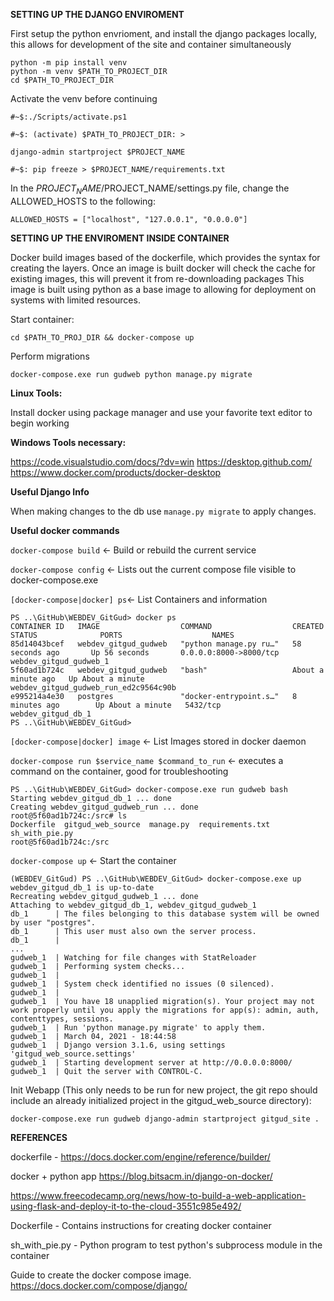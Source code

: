 
**SETTING UP THE DJANGO ENVIROMENT**

First setup the python envrioment, and install the django packages locally, this allows for development of the site and container simultaneously

```
python -m pip install venv
python -m venv $PATH_TO_PROJECT_DIR
cd $PATH_TO_PROJECT_DIR
```

Activate the venv before continuing
```
#~$:./Scripts/activate.ps1

#~$: (activate) $PATH_TO_PROJECT_DIR: >

django-admin startproject $PROJECT_NAME

#~$: pip freeze > $PROJECT_NAME/requirements.txt
```
In the $PROJECT_NAME/$PROJECT_NAME/settings.py file, change the ALLOWED_HOSTS to the following:

`ALLOWED_HOSTS = ["localhost", "127.0.0.1", "0.0.0.0"]`


**SETTING UP THE ENVIROMENT INSIDE CONTAINER**

Docker build images based of the dockerfile, which provides the syntax for creating the layers.
Once an image is built docker will check the cache for existing images, this will prevent it from re-downloading packages
This image is built using python as a base image to allowing for deployment on systems with limited resources.

Start container:

`cd $PATH_TO_PROJ_DIR && docker-compose up`

Perform migrations 

`docker-compose.exe run gudweb python manage.py migrate`


**Linux Tools:**

Install docker using package manager and use your favorite text editor to begin working


**Windows Tools necessary:**

https://code.visualstudio.com/docs/?dv=win
https://desktop.github.com/
https://www.docker.com/products/docker-desktop

**Useful Django Info**

When making changes to the db use `manage.py migrate` to apply changes.


**Useful docker commands**

`docker-compose build` <- Build or rebuild the current service

`docker-compose config` <- Lists out the current compose file visible to docker-compose.exe

`[docker-compose|docker] ps`<- List Containers and information
```
PS ..\GitHub\WEBDEV_GitGud> docker ps
CONTAINER ID   IMAGE                  COMMAND                  CREATED              STATUS              PORTS                    NAMES
85d14043bcef   webdev_gitgud_gudweb   "python manage.py ru…"   58 seconds ago       Up 56 seconds       0.0.0.0:8000->8000/tcp   webdev_gitgud_gudweb_1
5f60ad1b724c   webdev_gitgud_gudweb   "bash"                   About a minute ago   Up About a minute                            webdev_gitgud_gudweb_run_ed2c9564c90b
e995214a4e30   postgres               "docker-entrypoint.s…"   8 minutes ago        Up About a minute   5432/tcp                 webdev_gitgud_db_1
PS ..\GitHub\WEBDEV_GitGud> 
```
`[docker-compose|docker] image` <- List Images stored in docker daemon

`docker-compose run $service_name $command_to_run` <- executes a command on the container, good for troubleshooting
```
PS ..\GitHub\WEBDEV_GitGud> docker-compose.exe run gudweb bash
Starting webdev_gitgud_db_1 ... done
Creating webdev_gitgud_gudweb_run ... done
root@5f60ad1b724c:/src# ls
Dockerfile  gitgud_web_source  manage.py  requirements.txt  sh_with_pie.py
root@5f60ad1b724c:/src
```

`docker-compose up` <- Start the container
```
(WEBDEV_GitGud) PS ..\GitHub\WEBDEV_GitGud> docker-compose.exe up
webdev_gitgud_db_1 is up-to-date
Recreating webdev_gitgud_gudweb_1 ... done
Attaching to webdev_gitgud_db_1, webdev_gitgud_gudweb_1
db_1      | The files belonging to this database system will be owned by user "postgres".
db_1      | This user must also own the server process.
db_1      |
...
gudweb_1  | Watching for file changes with StatReloader
gudweb_1  | Performing system checks...
gudweb_1  |
gudweb_1  | System check identified no issues (0 silenced).
gudweb_1  |
gudweb_1  | You have 18 unapplied migration(s). Your project may not work properly until you apply the migrations for app(s): admin, auth, contenttypes, sessions.
gudweb_1  | Run 'python manage.py migrate' to apply them.
gudweb_1  | March 04, 2021 - 18:44:58
gudweb_1  | Django version 3.1.6, using settings 'gitgud_web_source.settings'
gudweb_1  | Starting development server at http://0.0.0.0:8000/
gudweb_1  | Quit the server with CONTROL-C.
```


Init Webapp (This only needs to be run for new project, the git repo should include an already initialized project in the gitgud_web_source directory):

`docker-compose.exe run gudweb django-admin startproject gitgud_site .`

**REFERENCES**

dockerfile - https://docs.docker.com/engine/reference/builder/

docker + python app
https://blog.bitsacm.in/django-on-docker/

https://www.freecodecamp.org/news/how-to-build-a-web-application-using-flask-and-deploy-it-to-the-cloud-3551c985e492/

Dockerfile - Contains instructions for creating docker container

sh_with_pie.py - Python program to test python's subprocess module in the container

Guide to create the docker compose image.
https://docs.docker.com/compose/django/